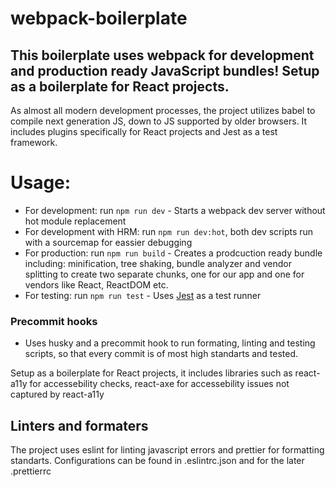 # webpack-boilerplate

## This boilerplate uses webpack for development and production ready JavaScript bundles! Setup as a boilerplate for React projects.

As almost all modern development processes, the project utilizes babel to compile next generation JS, down to JS supported by older browsers. It includes plugins specifically for React projects and Jest as a test framework.

# Usage:

- For development: run `npm run dev` - Starts a webpack dev server without hot module replacement
- For development with HRM: run `npm run dev:hot`, both dev scripts run with a sourcemap for eassier debugging
- For production: run `npm run build` - Creates a prodcuction ready bundle including: minification, tree shaking, bundle analyzer and vendor splitting to create two separate chunks, one for our app and one for vendors like React, ReactDOM etc.
- For testing: run `npm run test` - Uses [Jest](https://jestjs.io/) as a test runner

### Precommit hooks

- Uses husky and a precommit hook to run formating, linting and testing scripts, so that every commit is of most high standarts and tested.

Setup as a boilerplate for React projects, it includes libraries such as react-a11y for accessebility checks, react-axe for accessebility issues not captured by react-a11y

## Linters and formaters

The project uses eslint for linting javascript errors and prettier for formatting standarts. Configurations can be found in .eslintrc.json and for the later .prettierrc
